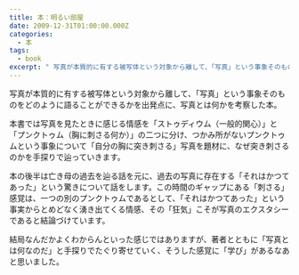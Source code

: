 ```yaml
---
title: 本：明るい部屋
date: 2009-12-31T01:00:00.000Z
categories:
  - 本
tags:
  - book
excerpt: " 写真が本質的に有する被写体という対象から離して、「写真」という事象そのものをどのように語ることができるかを出発点に、写真とは何かを考察した本。"
---
```


[](http://www.amazon.co.jp/gp/product/4622049058?ie=UTF8&tag=yutakayamaguc-22&linkCode=xm2&camp=247&creativeASIN=4622049058) 写真が本質的に有する被写体という対象から離して、「写真」という事象そのものをどのように語ることができるかを出発点に、写真とは何かを考察した本。

本書では写真を見たときに感じる情感を「ストゥディウム（一般的関心）」と「プンクトゥム（胸に刺さる何か）」の二つに分け、つかみ所がないプンクトゥムという事象について「自分の胸に突き刺さる」写真を題材に、なぜ突き刺さるのかを手探りで辿っていきます。

本の後半は亡き母の過去を辿る話を元に、過去の写真に存在する「それはかつてあった」という驚きについて話をします。この時間のギャップにある「刺さる」感覚は、一つの別のプンクトゥムであるとして、「それはかつてあった」という事実からとめどなく湧き出てくる情感、その「狂気」こそが写真のエクスタシーであると結論づけています。

結局なんだかよくわからんといった感じではありますが、著者とともに「写真とは何なのだ」と手探りでたぐり寄せていく、そうした感覚に「学び」があるなあと思いました。
